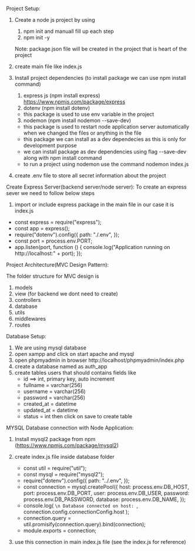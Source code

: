 Project Setup:

1. Create a node js project by using

   1. npm init and manuall fill up each step
   2. npm init -y

   Note: package.json file will be created in the project that is heart of the project

2. create main file like index.js
3. Install project dependencies (to install package we can use npm install command)

   1. express js (npm install express) https://www.npmjs.com/package/express
   2. dotenv (npm install dotenv)

   - this package is used to use env variable in the project

   3. nodemon (npm install nodemon --save-dev)

   - this package is used to restart node application server automatically when we changed the files or anything in the file
   - this package we can install as a dev dependecies as this is only for development purpose
   - we can install package as dev dependencies using flag --save-dev along with npm install command
   - to run a project using nodemon use the command nodemon index.js

4. create .env file to store all secret information about the project

Create Express Server(backend server/node server):
To create an express sever we need to follow below steps

1.  import or include express package in the main file in our case it is index.js

- const express = require("express");
- const app = express();
- require("dotenv").config({
  path: "./.env",
  });
- const port = process.env.PORT;
- app.listen(port, function () {
  console.log("Application running on http://localhost:" + port);
  });

Project Architecture(MVC Design Pattern):

The folder structure for MVC design is

1. models
2. view (for backend we dont need to create)
3. controllers
4. database
5. utils
6. middlewares
7. routes

Database Setup:

1. We are using mysql database
2. open xampp and click on start apache and mysql
3. open phpmyadmin in browser
   http://localhost/phpmyadmin/index.php
4. create a database named as auth_app
5. create tables users that should contains fields like
   - id ==> int, primary key, auto increment
   - fullname = varchar(256)
   - username = varchar(256)
   - password = varchar(256)
   - created_at = datetime
   - updated_at = datetime
   - status = int
     then click on save to create table

MYSQL Database connection with Node Application:

1. Install mysql2 package from npm (https://www.npmjs.com/package/mysql2)
2. create index.js file inside database folder

   - const util = require("util");
   - const mysql = require("mysql2");
   - require("dotenv").config({
     path: "../.env",
     });
   - const connection = mysql.createPool({
     host: process.env.DB_HOST,
     port: process.env.DB_PORT,
     user: process.env.DB_USER,
     password: process.env.DB_PASSWORD,
     database: process.env.DB_NAME,
     });
   - console.log(
     `\n Database connected on host: `,
     connection.config.connectionConfig.host
     );
   - connection.query = util.promisify(connection.query).bind(connection);
   - module.exports = connection;

3. use this connection in main index.js file (see the index.js for reference)
